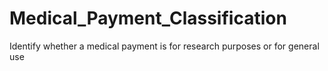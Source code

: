 # Medical_Payment_Classification
Identify whether a medical payment is for research purposes or for general use
